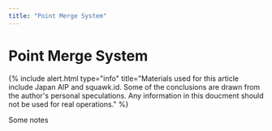 ```yaml
---
title: "Point Merge System"
---
```


# Point Merge System
{% include alert.html type="info" title="Materials used for this article include Japan AIP and squawk.id. Some of the conclusions are drawn from the author's personal speculations. Any information in this doucment should not be used for real operations." %}

Some notes